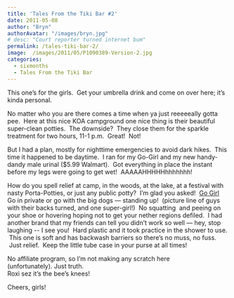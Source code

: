 ```yaml
---
title: 'Tales From the Tiki Bar #2'
date: 2011-05-08
author: "Bryn"
authorAvatar: "/images/bryn.jpg"
# desc: "Court reporter turned internet bum"
permalink: /tales-tiki-bar-2/
image:  /images/2011/05/P1090389-Version-2.jpg
categories:
  - sixmonths
  - Tales From the Tiki Bar
---
```

This one’s for the girls.  Get your umbrella drink and come on over here; it’s kinda personal.

No matter who you are there comes a time when ya just reeeeeally gotta pee.  Here at this nice KOA campground one nice thing is their beautiful super-clean potties.  The downside?  They close them for the sparkle treatment for two hours, 11-1 p.m.  Great!  Not!

But I had a plan, mostly for nighttime emergencies to avoid dark hikes.  This time it happened to be daytime.  I ran for my Go-Girl and my new handy-dandy male urinal ($5.99 Walmart).  Got everything in place the instant before my legs were going to get wet!  AAAAAHHHHHhhhhhhh!

How do you spell relief at camp, in the woods, at the lake, at a festival with nasty Porta-Potties, or just any public potty?  I’m glad you asked!  [Go Girl](https://go-girl.com) Go in private or go with the big dogs &#8212; standing up!  (picture line of guys with their backs turned, and one super-girl!)  No squatting  and peeing on your shoe or hovering hoping not to get your nether regions defiled.  I had another brand that my friends can tell you didn’t work so well &#8212; hey, stop laughing -- I see you!  Hard plastic and it took practice in the shower to use.  This one is soft and has backwash barriers so there’s no muss, no fuss.  Just relief.  Keep the little tube case in your purse at all times!

No affiliate program, so I’m not making any scratch here (unfortunately). Just truth.  
Roxi sez it’s the bee’s knees!

Cheers, girls!